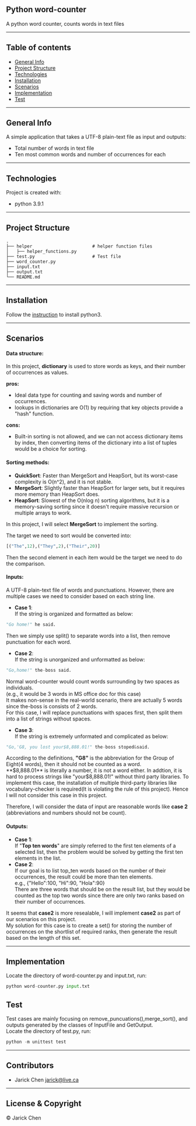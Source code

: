 ## Python word-counter
A python word counter, counts words in text files  

---
## Table of contents
* [General Info](#general-info)
* [Project Structure](#project-structure)
* [Technologies](#technologies)
* [Installation](#installation)
* [Scenarios](#scenarios)
* [Implementation](#implementation)
* [Test](#test)

---
## General Info
A simple application that takes a UTF-8 plain-text file as input and outputs:  
* Total number of words in text file  
* Ten most common words and number of occurrences for each


---
## Technologies
Project is created with:
* python 3.9.1

---
## Project Structure
    .
    ├── helper                       # helper function files
    │   ├── helper_functions.py  
    ├── test.py                      # Test file  
    ├── word_counter.py
    ├── input.txt
    ├── output.txt
    └── README.md
---
## Installation

Follow the [instruction](https://wiki.python.org/moin/BeginnersGuide/Download) to install python3.  

---
## Scenarios
#### Data structure:
In this project, **dictionary** is used to store words as keys, and their number of occurrences as values.  

**pros:** 
* Ideal data type for counting and saving words and number of occurrences.
* lookups in dictionaries are O(1) by requiring that key objects provide a "hash" function.

**cons:**  
* Built-in sorting is not allowed, and we can not access dictionary items by index, then converting items of the dictionary into a list of tuples would be a choice for sorting. 

#### Sorting methods: 
* **QuickSort**: Faster than MergeSort and HeapSort, but its worst-case complexity is O(n^2), and it is not stable.  
* **MergeSort**: Slightly faster than HeapSort for larger sets, but it requires more memory than HeapSort does.  
* **HeapSort**: Slowest of the O(nlog n) sorting algorithms, but it is a memory-saving sorting since it doesn't require massive recursion or multiple arrays to work. 
 
In this project, I will select **MergeSort** to implement the sorting.

The target we need to sort would be converted into:  
```python
[("The",12),("They",2),("Their",20)]
```  
Then the second element in each item would be the target we need to do the comparison.
#### Inputs: 
A UTF-8 plain-text file of words and punctuations. However, there are multiple cases we need to consider based on each string line.

* **Case 1**:  
If the string is organized and formatted as below:
```python
"Go home!" he said.
```
Then we simply use split() to separate words into a list, then remove punctuation for each word.
* **Case 2**:  
If the string is unorganized and unformatted as below:
```python
"Go,home!" the-boss said.
```
Normal word-counter would count words surrounding by two spaces as individuals.  
(e.g., it would be 3 words in MS office doc for this case)  
It makes non-sense in the real-world scenario, there are actually 5 words since the-boss is consists of 2 words.  
For this case, I will replace punctuations with spaces first, then split them into a list of strings without spaces.

* **Case 3**:  
If the string is extremely unformated and complicated as below:  
```python
"Go,'G8, you lost your$8,888.01!" the-boss stoped&said.
```
According to the definitions, **"G8"** is the abbreviation for the Group of Eight(4 words), then it should not be counted as a word.  
**$8,888.01** is literally a number, it is not a word either. In addtion, it is hard to process strings like "your$8,888.01!" without third party libraries.
To implement this case, the installation of multiple third-party libraries like vocabulary-checker is required(It is violating the rule of this project). Hence I will not consider this case in this project.


Therefore, I will consider the data of input are reasonable words like **case 2** (abbreviations and numbers should not be count).



#### Outputs:  
* **Case 1**:  
If "**Top ten words**" are simply referred to the first ten elements of a selected list, then the problem would be solved by getting the first ten elements in the list.
* **Case 2**:  
If our goal is to list top_ten words based on the number of their occurrences, the result could be more than ten elements.   
e.g., {"Hello":100, "Hi":90, "Hola":90}  
There are three words that should be on the result list, but they would be counted as the top two words since there are only two ranks based on their number of occurrences.  

It seems that **case2** is more resealable, I will implement **case2** as part of our scenarios on this project.  
My solution for this case is to create a set() for storing the number of occurrences on the shortlist of required ranks, then generate the result based on the length of this set.  

---
## Implementation
Locate the directory of word-counter.py and input.txt, run:  

```python
python word-counter.py input.txt
```


## Test
Test cases are mainly focusing on remove_puncuations(),merge_sort(), and outputs generated by the classes of InputFile and GetOutput.  
Locate the directory of test.py, run:  

```python
python -m unittest test
``` 
---
##  Contributors
- Jarick Chen <jarick@live.ca>
---
## License & Copyright
&copy; Jarick Chen

